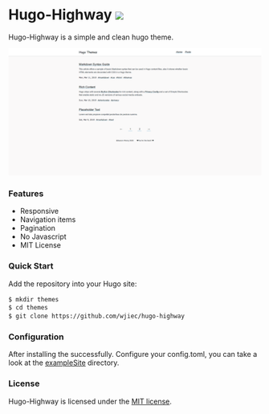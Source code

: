 # Hugo-Highway ![](https://img.shields.io/badge/license-MIT-blue.svg)

Hugo-Highway is a simple and clean hugo theme.

![Screenshot Theme](https://raw.githubusercontent.com/wjiec/hugo-highway/master/images/screenshot.png)


### Features

 * Responsive
 * Navigation items
 * Pagination
 * No Javascript
 * MIT License


### Quick Start

Add the repository into your Hugo site:
```bash
$ mkdir themes
$ cd themes
$ git clone https://github.com/wjiec/hugo-highway
```

### Configuration

After installing the successfully. Configure your config.toml, you can take a look at the [exampleSite](https://github.com/wjiec/hugo-highway/tree/master/exampleSite) directory.


### License

Hugo-Highway is licensed under the [MIT license](https://github.com/wjiec/hugo-highway/blob/master/LICENSE).
